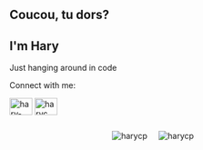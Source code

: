 <h2 align="left">Coucou, tu dors?</h2>
<h2 align="left">I'm Hary</h2>
<p align="left">Just hanging around in code</p>

<p align="left">Connect with me:</p>
<p align="left">
<a href="https://linkedin.com/in/hary-capri" target="blank"><img align="center" src="https://raw.githubusercontent.com/rahuldkjain/github-profile-readme-generator/master/src/images/icons/Social/linked-in-alt.svg" alt="hary-capri" height="30" width="40" /></a>
<a href="https://instagram.com/haryc._" target="blank"><img align="center" src="https://raw.githubusercontent.com/rahuldkjain/github-profile-readme-generator/master/src/images/icons/Social/instagram.svg" alt="haryc._" height="30" width="40" /></a>
</p>

<div style="display: flex; flex-direction: row; justify-content: center; align-items: center; gap: 20px;">
  <p>
    <img
      align="center"
      src="https://github-readme-stats.vercel.app/api/top-langs?username=harycp&show_icons=true&locale=en&layout=compact&theme=dark"
      alt="harycp"
    />
  </p>
  <p>
    <img
      align="center"
      src="https://github-readme-streak-stats.herokuapp.com/?user=harycp&theme=dark"
      alt="harycp"
    />
  </p>
</div>


